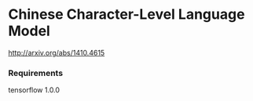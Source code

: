 # Chinese Character-Level Language Model
http://arxiv.org/abs/1410.4615

### Requirements
tensorflow 1.0.0
